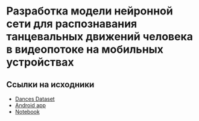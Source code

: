 # Разработка модели нейронной сети для распознавания танцевальных движений человека в видеопотоке на мобильных устройствах

## Ссылки на исходники

- [Dances Dataset](www.kaggle.com/dataset/43ace0651e987eb3f880f81394596335a78073a215f39f1f4cecca965dc4f78b)
- [Android app](https://github.com/po4yka/dancer-app)
- [Notebook](https://github.com/po4yka/dance-classificator)
